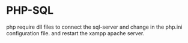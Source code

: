# PHP-SQL
php require dll files to connect the sql-server
and change in the php.ini configuration file.
and restart the xampp apache server.
